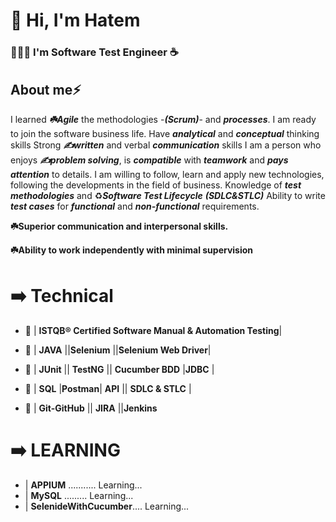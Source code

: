# 👋 Hi, I'm Hatem 

### 👨🏻‍💻 I'm Software Test Engineer :coffee:

## About me⚡
  
I learned ***:shamrock:Agile*** the methodologies -***(Scrum)***- and ***processes***. I am ready to join the software business life.
Have ***analytical*** and ***conceptual*** thinking skills
Strong ***:writing_hand:written*** and verbal ***communication*** skills
I am a person who enjoys ***:writing_hand:problem solving***, is  ***compatible*** with  ***teamwork*** and  ***pays attention*** to details.
I am willing to follow, learn and apply new technologies, following the developments in the field of business.
Knowledge of  ***test methodologies*** and  ♻️***Software Test Lifecycle*** ***(SDLC&STLC)***
Ability to write ***test cases*** for ***functional*** and ***non-functional*** requirements.

 **:shamrock:Superior communication and interpersonal skills.**

**:shamrock:Ability to work independently with minimal supervision**
  
  # 	:arrow_right: Technical
  
* :dart: | **ISTQB® Certified Software Manual & Automation Testing**|

* :dart: | **JAVA** ||**Selenium** ||**Selenium Web Driver**|

* :dart: | **JUnit** || **TestNG** || **Cucumber BDD** |**JDBC** |

* :dart: | **SQL** |**Postman**| **API** || **SDLC & STLC** |

* :dart: | **Git-GitHub** || **JIRA** ||**Jenkins**
 
 # 	:arrow_right: LEARNING
 
* | **APPIUM**   ...........        Learning...
* | **MySQL**      .........        Learning...
* | **SelenideWithCucumber**....    Learning...
